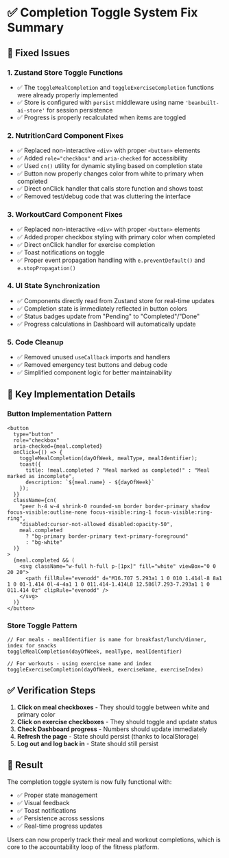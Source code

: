# ✅ Completion Toggle System Fix Summary

## 🔧 Fixed Issues

### 1. **Zustand Store Toggle Functions**
- ✅ The `toggleMealCompletion` and `toggleExerciseCompletion` functions were already properly implemented
- ✅ Store is configured with `persist` middleware using name `'beanbuilt-ai-store'` for session persistence
- ✅ Progress is properly recalculated when items are toggled

### 2. **NutritionCard Component Fixes**
- ✅ Replaced non-interactive `<div>` with proper `<button>` elements
- ✅ Added `role="checkbox"` and `aria-checked` for accessibility
- ✅ Used `cn()` utility for dynamic styling based on completion state
- ✅ Button now properly changes color from white to primary when completed
- ✅ Direct onClick handler that calls store function and shows toast
- ✅ Removed test/debug code that was cluttering the interface

### 3. **WorkoutCard Component Fixes**
- ✅ Replaced non-interactive `<div>` with proper `<button>` elements
- ✅ Added proper checkbox styling with primary color when completed
- ✅ Direct onClick handler for exercise completion
- ✅ Toast notifications on toggle
- ✅ Proper event propagation handling with `e.preventDefault()` and `e.stopPropagation()`

### 4. **UI State Synchronization**
- ✅ Components directly read from Zustand store for real-time updates
- ✅ Completion state is immediately reflected in button colors
- ✅ Status badges update from "Pending" to "Completed"/"Done"
- ✅ Progress calculations in Dashboard will automatically update

### 5. **Code Cleanup**
- ✅ Removed unused `useCallback` imports and handlers
- ✅ Removed emergency test buttons and debug code
- ✅ Simplified component logic for better maintainability

## 🎯 Key Implementation Details

### Button Implementation Pattern
```tsx
<button
  type="button"
  role="checkbox"
  aria-checked={meal.completed}
  onClick={() => {
    toggleMealCompletion(dayOfWeek, mealType, mealIdentifier);
    toast({ 
      title: !meal.completed ? "Meal marked as completed!" : "Meal marked as incomplete",
      description: `${meal.name} - ${dayOfWeek}`
    });
  }}
  className={cn(
    "peer h-4 w-4 shrink-0 rounded-sm border border-primary shadow focus-visible:outline-none focus-visible:ring-1 focus-visible:ring-ring",
    "disabled:cursor-not-allowed disabled:opacity-50",
    meal.completed
      ? "bg-primary border-primary text-primary-foreground"
      : "bg-white"
  )}
>
  {meal.completed && (
    <svg className="w-full h-full p-[1px]" fill="white" viewBox="0 0 20 20">
      <path fillRule="evenodd" d="M16.707 5.293a1 1 0 010 1.414l-8 8a1 1 0 01-1.414 0l-4-4a1 1 0 011.414-1.414L8 12.586l7.293-7.293a1 1 0 011.414 0z" clipRule="evenodd" />
    </svg>
  )}
</button>
```

### Store Toggle Pattern
```tsx
// For meals - mealIdentifier is name for breakfast/lunch/dinner, index for snacks
toggleMealCompletion(dayOfWeek, mealType, mealIdentifier)

// For workouts - using exercise name and index
toggleExerciseCompletion(dayOfWeek, exerciseName, exerciseIndex)
```

## ✅ Verification Steps

1. **Click on meal checkboxes** - They should toggle between white and primary color
2. **Click on exercise checkboxes** - They should toggle and update status
3. **Check Dashboard progress** - Numbers should update immediately
4. **Refresh the page** - State should persist (thanks to localStorage)
5. **Log out and log back in** - State should still persist

## 🚀 Result

The completion toggle system is now fully functional with:
- ✅ Proper state management
- ✅ Visual feedback
- ✅ Toast notifications
- ✅ Persistence across sessions
- ✅ Real-time progress updates

Users can now properly track their meal and workout completions, which is core to the accountability loop of the fitness platform. 
